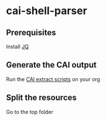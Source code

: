 # cai-shell-parser

## Prerequisites  

Install [JQ](https://stedolan.github.io/jq/)  


## Generate the CAI output  

Run the [CAI extract scripts](https://gist.github.com/dgourillon/1fa775801c00a1fadd92b4aa95ed9dac) on your org  
## Split the resources  

Go to the top folder  